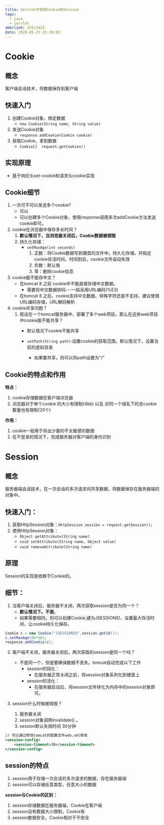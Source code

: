 ```yaml
---
title: Servlet中使用Cookie和Session
tags:
  - java
  - servlet
abbrlink: 255c3423
date: 2020-05-23 15:39:03
---
```


# Cookie
## 概念
客户端会话技术，将数据保存到客户端
## 快速入门
1. 创建Cookie对象，绑定数据
	* `new Cookie(String name, String value) `
2. 发送Cookie对象
	* `response.addCookie(Cookie cookie) `
3. 获取Cookie，拿到数据
	* `Cookie[]  request.getCookies()`

## 实现原理
* 基于响应头set-cookie和请求头cookie实现
## Cookie细节
1. 一次可不可以发送多个cookie?
	* 可以
	* 可以创建多个Cookie对象，使用response调用多次addCookie方法发送cookie即可。
2. cookie在浏览器中保存多长时间？
	1. **默认情况下，当浏览器关闭后，Cookie数据被销毁**
	2. 持久化存储：
		* `setMaxAge(int seconds)`
			1. 正数：将Cookie数据写到硬盘的文件中。持久化存储。并指定cookie存活时间，时间到后，cookie文件自动失效
			2. 负数：默认值
			3. 零：删除cookie信息
3. cookie能不能存中文？
	* 在tomcat 8 之前 cookie中不能直接存储中文数据。
		* 需要将中文数据转码---一般采用URL编码(%E3)
	* 在tomcat 8 之后，cookie支持中文数据。特殊字符还是不支持，建议使用URL编码存储，URL解码解析
4. cookie共享问题？
	1. 假设在一个tomcat服务器中，部署了多个web项目，那么在这些web项目中cookie能不能共享？
		* 默认情况下cookie不能共享

		* `setPath(String path)`:设置cookie的获取范围。默认情况下，设置当前的虚拟目录
			* 如果要共享，则可以将path设置为"/"
##  Cookie的特点和作用
**特点：**
1. cookie存储数据在客户端浏览器
2. 浏览器对于单个cookie 的大小有限制(4kb) 以及 对同一个域名下的总cookie数量也有限制(20个)


**作用：**
1. cookie一般用于存出少量的不太敏感的数据
2. 在不登录的情况下，完成服务器对客户端的身份识别

# Session
## 概念
服务器端会话技术，在一次会话的多次请求间共享数据，将数据保存在服务器端的对象中。
## 快速入门：
1. 获取HttpSession对象：`HttpSession session = request.getSession();`
2. 使用HttpSession对象：
	- `Object getAttribute(String name)`
	- `void setAttribute(String name, Object value)`
	- `void removeAttribute(String name)`

## 原理
Session的实现是依赖于Cookie的。
## 细节：
1. 当客户端关闭后，服务器不关闭，两次获取session是否为同一个？
	* **默认情况下。不是**。
	* 如果需要相同，则可以创建Cookie,键为JSESSIONID，设置最大存活时间，让cookie持久化保存。
```java
Cookie c = new Cookie("JSESSIONID",session.getId());
c.setMaxAge(60*60);
response.addCookie(c);
```

2. 客户端不关闭，服务器关闭后，两次获取的session是同一个吗？
	* 不是同一个，但是要确保数据不丢失。tomcat自动完成以下工作
		* session的钝化：
			* 在服务器正常关闭之前，将session对象系列化到硬盘上
		* session的活化：
			* 在服务器启动后，将session文件转化为内存中的session对象即可。
			
3. session什么时候被销毁？
	1. 服务器关闭
	2. session对象调用invalidate() 。
	3. session默认失效时间 30分钟
```xml
// 可以通过修改tomcat的配置文件web.xml修改	
<session-config>
	<session-timeout>30</session-timeout>
</session-config>
```
## session的特点
1. session用于存储一次会话的多次请求的数据，存在服务器端
2. session可以存储任意类型，任意大小的数据

**session与Cookie的区别：**
1. session存储数据在服务器端，Cookie在客户端
2. session没有数据大小限制，Cookie有
3. session数据安全，Cookie相对于不安全